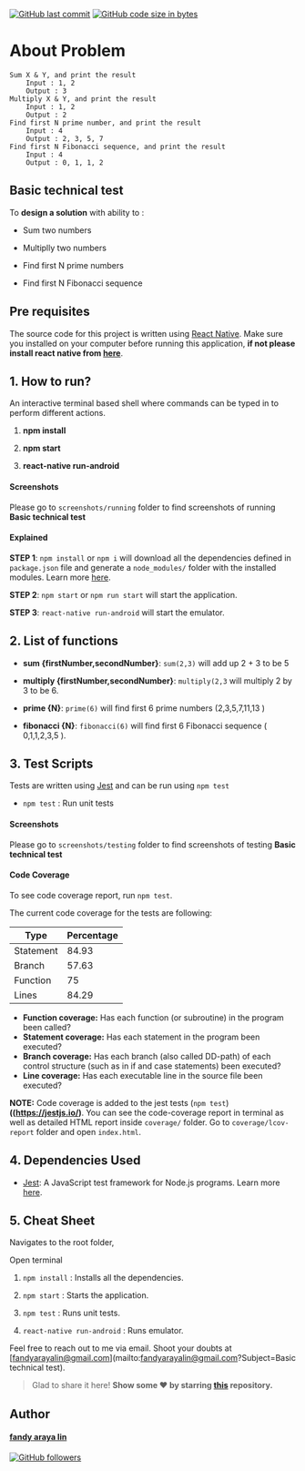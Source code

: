[![GitHub last commit](https://img.shields.io/github/last-commit/fandystar/FE-Okadoc-RN?logo=github)](https://github.com/fandystar/)  [![GitHub code size in bytes](https://img.shields.io/github/languages/code-size/fandystar/FE-Okadoc-RN?logo=github&color=teal)](https://github.com/fandystar/)

# About Problem

    Sum X & Y, and print the result
        Input : 1, 2
        Output : 3
    Multiply X & Y, and print the result
        Input : 1, 2
        Output : 2
    Find first N prime number, and print the result
        Input : 4
        Output : 2, 3, 5, 7
    Find first N Fibonacci sequence, and print the result
        Input : 4
        Output : 0, 1, 1, 2 


## Basic technical test 

To **design a solution** with ability to :

- Sum two numbers

- Multiplly two numbers

- Find first N prime numbers

- Find first N Fibonacci sequence

## Pre requisites

The source code for this project is written using [React Native](https://reactnative.dev/). Make sure you installed on your computer before running this application, **if not please install react native from [here](https://reactnative.dev/docs/environment-setup)**.


## 1. How to run?

An interactive terminal based shell where commands can be typed in to perform different actions.

1. **npm install**

2. **npm start** 

3. **react-native run-android** 


#### Screenshots

Please go to `screenshots/running` folder to find screenshots of running **Basic technical test** 

#### Explained

**STEP 1**: `npm install` or `npm i` will download all the dependencies defined in `package.json` file and generate a `node_modules/` folder with the installed modules. Learn more [here](https://docs.npmjs.com/cli/install).

**STEP 2**: `npm start` or `npm run start` will start the application.

**STEP 3**: `react-native run-android` will start the emulator.



## 2. List of functions

- **sum {firstNumber,secondNumber}**: `sum(2,3)` will add up 2 + 3 to be 5

- **multiply {firstNumber,secondNumber}**: `multiply(2,3` will multiply 2 by 3 to be 6.

- **prime {N}**: `prime(6)` will find first 6 prime numbers (2,3,5,7,11,13 )

- **fibonacci {N}**: `fibonacci(6)` will find first 6 Fibonacci sequence ( 0,1,1,2,3,5 ).


## 3. Test Scripts

Tests are written using [Jest](https://jestjs.io) and can be run using `npm test`

- `npm test` : Run unit tests 

#### Screenshots

Please go to `screenshots/testing` folder to find screenshots of testing **Basic technical test**  


#### Code Coverage

To see code coverage report, run `npm test`.

The current code coverage for the tests are following:

| Type  | Percentage  |
|---|---|
| Statement  | 84.93  |
| Branch  | 57.63  |
| Function  | 75  |
| Lines  | 84.29  |

- **Function coverage:** Has each function (or subroutine) in the program been called?
- **Statement coverage:** Has each statement in the program been executed?
- **Branch coverage:** Has each branch (also called DD-path) of each control structure (such as in if and case statements) been executed?
- **Line coverage:** Has each executable line in the source file been executed?


**NOTE:** Code coverage is added to the jest tests (`npm test`) **((https://jestjs.io/)**.
You can see the code-coverage report in terminal as well as detailed HTML report inside `coverage/` folder.
Go to `coverage/lcov-report` folder and open `index.html`.


## 4. Dependencies Used

- [Jest](https://jestjs.io/): A JavaScript test framework for Node.js programs. Learn more [here](https://jestjs.io/).




## 5. Cheat Sheet

Navigates to the root folder,

Open terminal

1. `npm install` : Installs all the dependencies.

2. `npm start` : Starts the application.

3. `npm test` : Runs unit tests.

3. `react-native run-android` : Runs emulator.


Feel free to reach out to me via email. Shoot your doubts at [fandyarayalin@gmail.com](mailto:fandyarayalin@gmail.com?Subject=Basic technical test).

> Glad to share it here! **Show some ❤️ by starring [this](https://github.com/fandystar/FE-Okadoc-RN) repository.**

## Author


#### [fandy araya lin](https://github.com/fandystar)

[![GitHub followers](https://img.shields.io/github/followers/fandystar.svg?label=Follow%20@fandystar&style=social)](https://github.com/fandystar/)

